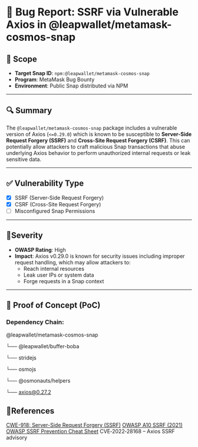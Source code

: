 # 🐞 Bug Report: SSRF via Vulnerable Axios in @leapwallet/metamask-cosmos-snap

## 📌 Scope
- **Target Snap ID**: `npm:@leapwallet/metamask-cosmos-snap`
- **Program**: MetaMask Bug Bounty
- **Environment**: Public Snap distributed via NPM

---

## 🔍 Summary
The `@leapwallet/metamask-cosmos-snap` package includes a vulnerable version of Axios (`<=0.29.0`) which is known to be susceptible to **Server-Side Request Forgery (SSRF)** and **Cross-Site Request Forgery (CSRF)**. This can potentially allow attackers to craft malicious Snap transactions that abuse underlying Axios behavior to perform unauthorized internal requests or leak sensitive data.

---

## ✅ Vulnerability Type
- [x] SSRF (Server-Side Request Forgery)
- [x] CSRF (Cross-Site Request Forgery)
- [ ] Misconfigured Snap Permissions

---

## 🚦Severity
- **OWASP Rating**: High
- **Impact**: Axios v0.29.0 is known for security issues including improper request handling, which may allow attackers to:
  - Reach internal resources
  - Leak user IPs or system data
  - Forge requests in a Snap context

---

## 🧪 Proof of Concept (PoC)

### Dependency Chain:
@leapwallet/metamask-cosmos-snap

└── @leapwallet/buffer-boba

└── stridejs

└── osmojs

└── @osmonauts/helpers

└── axios@0.27.2

## 📃References
[CWE-918: Server-Side Request Forgery (SSRF)](https://cwe.mitre.org/data/definitions/918.html)
[OWASP A10 SSRF (2021)](https://owasp.org/Top10/A10_2021-Server-Side_Request_Forgery_%28SSRF%29/)
[OWASP SSRF Prevention Cheat Sheet](https://cheatsheetseries.owasp.org/cheatsheets/Server_Side_Request_Forgery_Prevention_Cheat_Sheet.html)
CVE‑2022‑28168 – Axios SSRF advisory

